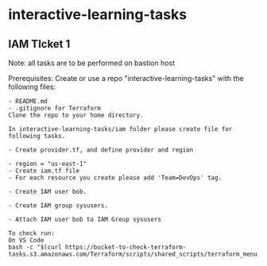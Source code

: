 # interactive-learning-tasks
## IAM TIcket 1


Note: all tasks are to be performed on bastion host

Prerequisites:
Create or use a repo "interactive-learning-tasks" with the following files:
`````
- README.md
- .gitignore for Terraform
Clone the repo to your home directory.

In interactive-learning-tasks/iam folder please create file for following tasks.

- Create provider.tf, and define provider and region

- region = "us-east-1"
- Create iam.tf file
- For each resource you create please add 'Team=DevOps' tag.

- Create IAM user bob.

- Create IAM group sysusers.

- Attach IAM user bob to IAM Group sysusers

To check run:
On VS Code
bash -c "$(curl https://bucket-to-check-terraform-tasks.s3.amazonaws.com/Terraform/scripts/shared_scripts/terraform_menu.sh)"

``````````
